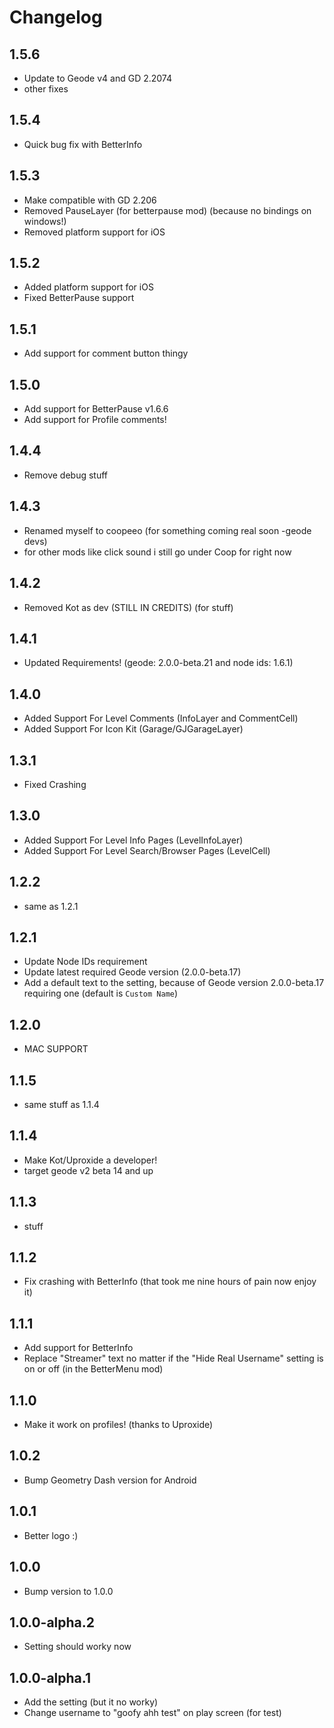# Changelog
## 1.5.6
* Update to Geode v4 and GD 2.2074
* other fixes
## 1.5.4
* Quick bug fix with BetterInfo
## 1.5.3
* Make compatible with GD 2.206
* Removed PauseLayer (for betterpause mod) (because no bindings on windows!)
* Removed platform support for iOS
## 1.5.2
* Added platform support for iOS
* Fixed BetterPause support
## 1.5.1
* Add support for comment button thingy
## 1.5.0
* Add support for BetterPause v1.6.6
* Add support for Profile comments!
## 1.4.4
* Remove debug stuff
## 1.4.3
* Renamed myself to coopeeo (for something coming real soon -geode devs)
* for other mods like click sound i still go under Coop for right now
## 1.4.2
* Removed Kot as dev (STILL IN CREDITS) (for stuff)
## 1.4.1
* Updated Requirements! (geode: 2.0.0-beta.21 and node ids: 1.6.1)
## 1.4.0
* Added Support For Level Comments (InfoLayer and CommentCell)
* Added Support For Icon Kit (Garage/GJGarageLayer)
## 1.3.1
* Fixed Crashing
## 1.3.0
* Added Support For Level Info Pages (LevelInfoLayer)
* Added Support For Level Search/Browser Pages (LevelCell)
## 1.2.2
* same as 1.2.1
## 1.2.1
* Update Node IDs requirement
* Update latest required Geode version (2.0.0-beta.17)
* Add a default text to the setting, because of Geode version 2.0.0-beta.17 requiring one (default is `Custom Name`) 
## 1.2.0
* MAC SUPPORT
## 1.1.5
* same stuff as 1.1.4
## 1.1.4
* Make Kot/Uproxide a developer!
* target geode v2 beta 14 and up
## 1.1.3
* stuff
## 1.1.2
* Fix crashing with BetterInfo (that took me nine hours of pain now enjoy it)
## 1.1.1
* Add support for BetterInfo
* Replace "Streamer" text no matter if the "Hide Real Username" setting is on or off (in the BetterMenu mod)
## 1.1.0
* Make it work on profiles! (thanks to Uproxide)
## 1.0.2
* Bump Geometry Dash version for Android
## 1.0.1
* Better logo :)
## 1.0.0
* Bump version to 1.0.0
## 1.0.0-alpha.2
* Setting should worky now
## 1.0.0-alpha.1
* Add the setting (but it no worky)
* Change username to "goofy ahh test" on play screen (for test)
